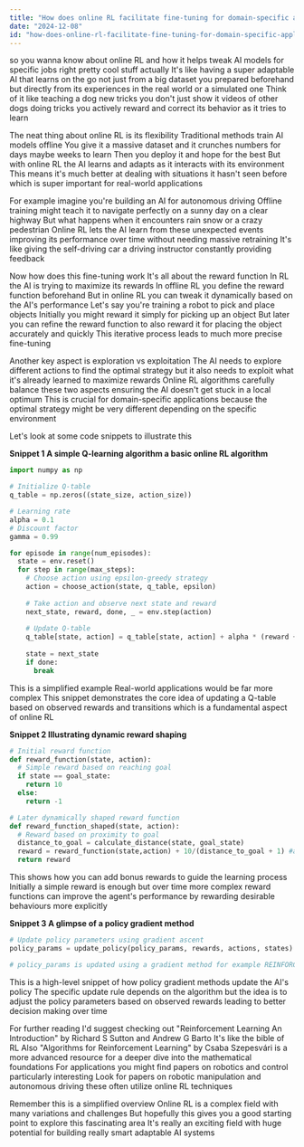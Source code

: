 ```yaml
---
title: "How does online RL facilitate fine-tuning for domain-specific applications in AI models?"
date: "2024-12-08"
id: "how-does-online-rl-facilitate-fine-tuning-for-domain-specific-applications-in-ai-models"
---
```


 so you wanna know about online RL and how it helps tweak AI models for specific jobs right  pretty cool stuff actually  It's like having a super adaptable AI that learns on the go not just from a big dataset you prepared beforehand but directly from its experiences in the real world or a simulated one  Think of it like teaching a dog new tricks you don't just show it videos of other dogs doing tricks you actively reward and correct its behavior as it tries to learn

The neat thing about online RL is its flexibility  Traditional methods train AI models offline  You give it a massive dataset and it crunches numbers for days maybe weeks to learn  Then you deploy it and hope for the best  But with online RL the AI learns and adapts as it interacts with its environment  This means it's much better at dealing with situations it hasn't seen before which is super important for real-world applications

For example imagine you're building an AI for autonomous driving  Offline training might teach it to navigate perfectly on a sunny day on a clear highway  But what happens when it encounters rain snow or a crazy pedestrian  Online RL lets the AI learn from these unexpected events improving its performance over time without needing massive retraining  It's like giving the self-driving car a driving instructor constantly providing feedback


Now how does this fine-tuning work  It's all about the reward function  In RL the AI is trying to maximize its rewards  In offline RL you define the reward function beforehand  But in online RL you can tweak it dynamically based on the AI's performance  Let's say you're training a robot to pick and place objects  Initially you might reward it simply for picking up an object  But later you can refine the reward function to also reward it for placing the object accurately and quickly  This iterative process leads to much more precise fine-tuning


Another key aspect is exploration vs exploitation  The AI needs to explore different actions to find the optimal strategy but it also needs to exploit what it's already learned to maximize rewards  Online RL algorithms carefully balance these two aspects ensuring the AI doesn't get stuck in a local optimum  This is crucial for domain-specific applications because the optimal strategy might be very different depending on the specific environment


Let's look at some code snippets to illustrate this

**Snippet 1 A simple Q-learning algorithm  a basic online RL algorithm**

```python
import numpy as np

# Initialize Q-table
q_table = np.zeros((state_size, action_size))

# Learning rate
alpha = 0.1
# Discount factor
gamma = 0.99

for episode in range(num_episodes):
  state = env.reset()
  for step in range(max_steps):
    # Choose action using epsilon-greedy strategy
    action = choose_action(state, q_table, epsilon)
    
    # Take action and observe next state and reward
    next_state, reward, done, _ = env.step(action)
    
    # Update Q-table
    q_table[state, action] = q_table[state, action] + alpha * (reward + gamma * np.max(q_table[next_state, :]) - q_table[state, action])
    
    state = next_state
    if done:
      break
```


This is a simplified example  Real-world applications would be far more complex  This snippet demonstrates the core idea of updating a Q-table based on observed rewards and transitions which is a fundamental aspect of online RL


**Snippet 2  Illustrating dynamic reward shaping**

```python
# Initial reward function
def reward_function(state, action):
  # Simple reward based on reaching goal
  if state == goal_state:
    return 10
  else:
    return -1

# Later dynamically shaped reward function
def reward_function_shaped(state, action):
  # Reward based on proximity to goal
  distance_to_goal = calculate_distance(state, goal_state)
  reward = reward_function(state,action) + 10/(distance_to_goal + 1) #add proximity bonus
  return reward
```

This shows how you can add bonus rewards to guide the learning process  Initially a simple reward is enough but over time  more complex reward functions can improve the agent's performance by rewarding desirable behaviours more explicitly

**Snippet 3  A glimpse of a policy gradient method**

```python
# Update policy parameters using gradient ascent
policy_params = update_policy(policy_params, rewards, actions, states) 

# policy_params is updated using a gradient method for example REINFORCE
```

This is a high-level snippet of how policy gradient methods update the AI's policy  The specific update rule depends on the algorithm but the idea is to adjust the policy parameters based on observed rewards  leading to better decision making over time


For further reading I'd suggest checking out  "Reinforcement Learning An Introduction" by Richard S Sutton and Andrew G Barto It's like the bible of RL  Also  "Algorithms for Reinforcement Learning" by Csaba Szepesvári is a more advanced resource for a deeper dive into the mathematical foundations  For applications you might find papers on robotics and control particularly interesting  Look for papers on robotic manipulation and autonomous driving these often utilize online RL techniques


Remember this is a simplified overview  Online RL is a complex field with many variations and challenges  But hopefully this gives you a good starting point to explore this fascinating area  It's really an exciting field with huge potential for building really smart adaptable AI systems
